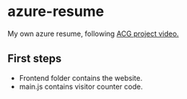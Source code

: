 # azure-resume
My own azure resume, following [ACG project video.](https://www.youtube.com/watch?v=ieYrBWmkfno)

## First steps

- Frontend folder contains the website.
- main.js contains visitor counter code.

